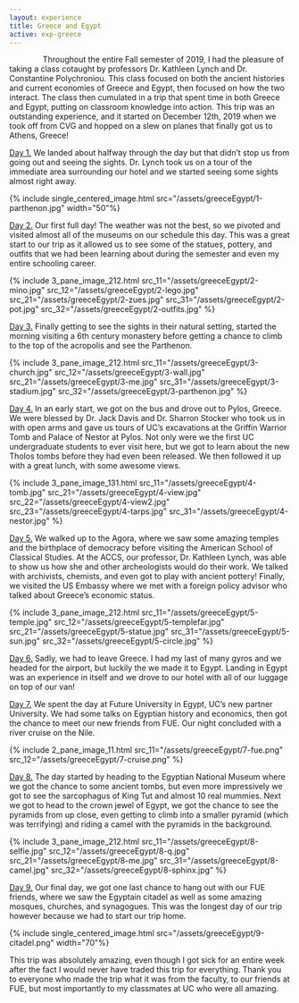 ```yaml
---
layout: experience
title: Greece and Egypt
active: exp-greece
---
```



 &emsp;&emsp; &emsp;&emsp;Throughout the entire Fall semester of 2019, I had the pleasure of taking a class cotaught by professors Dr. Kathleen Lynch and Dr. Constantine Polychroniou. This class focused on both the ancient histories and current economies of Greece and Egypt, then focused on how the two interact. The class then cumulated in a trip that spent time in both Greece and Egypt, putting on classroom knowledge into action. This trip was an outstanding experience, and it started on December 12th, 2019 when we took off from CVG and hopped on a slew on planes that finally got us to Athens, Greece!


<u>Day 1.</u>  We landed about halfway through the day but that didn’t stop us from going out and seeing the sights. Dr. Lynch took us on a tour of the immediate area surrounding our hotel and we started seeing some sights almost right away.

{% include single_centered_image.html src="/assets/greeceEgypt/1-parthenon.jpg" width="50"%}

<u>Day 2.</u> Our first full day! The weather was not the best, so we pivoted and visited almost all of the museums on our schedule this day. This was a great start to our trip as it allowed us to see some of the statues, pottery, and outfits that we had been learning about during the semester and even my entire schooling career.

{% include 3_pane_image_212.html 
    src_11="/assets/greeceEgypt/2-mino.jpg"
    src_12="/assets/greeceEgypt/2-lego.jpg"
    src_21="/assets/greeceEgypt/2-zues.jpg"
    src_31="/assets/greeceEgypt/2-pot.jpg"
    src_32="/assets/greeceEgypt/2-outfits.jpg"
%}

<u>Day 3.</u> Finally getting to see the sights in their natural setting, started the morning visiting a 6th century monastery before getting a chance to climb to the top of the acropolis and see the Parthenon.

{% include 3_pane_image_212.html 
    src_11="/assets/greeceEgypt/3-church.jpg"
    src_12="/assets/greeceEgypt/3-wall.jpg"
    src_21="/assets/greeceEgypt/3-me.jpg"
    src_31="/assets/greeceEgypt/3-stadium.jpg"
    src_32="/assets/greeceEgypt/3-parthenon.jpg"
%}

<u>Day 4.</u> In an early start, we got on the bus and drove out to Pylos, Greece. We were blessed by Dr. Jack Davis and Dr. Sharron Stocker who took us in with open arms and gave us tours of UC’s excavations at the Griffin Warrior Tomb and Palace of Nestor at Pylos. Not only were we the first UC undergraduate students to ever visit here, but we got to learn about the new Tholos tombs before they had even been released. We then followed it up with a great lunch, with some awesome views.

{% include 3_pane_image_131.html 
    src_11="/assets/greeceEgypt/4-tomb.jpg"
    src_21="/assets/greeceEgypt/4-view.jpg"
    src_22="/assets/greeceEgypt/4-view2.jpg"
    src_23="/assets/greeceEgypt/4-tarps.jpg"
    src_31="/assets/greeceEgypt/4-nestor.jpg"
%}

<u>Day 5.</u> We walked up to the Agora, where we saw some amazing temples and the birthplace of democracy before visiting the American School of Classical Studies. At the ACCS, our professor, Dr. Kathleen Lynch, was able to show us how she and other archeologists would do their work. We talked with archivists, chemists, and even got to play with ancient pottery! Finally, we visited the US Embassy where we met with a foreign policy advisor who talked about Greece’s economic status.

{% include 3_pane_image_212.html 
    src_11="/assets/greeceEgypt/5-temple.jpg"
    src_12="/assets/greeceEgypt/5-templefar.jpg"
    src_21="/assets/greeceEgypt/5-statue.jpg"
    src_31="/assets/greeceEgypt/5-sun.jpg"
    src_32="/assets/greeceEgypt/5-circle.jpg"
%}

<u>Day 6.</u> Sadly, we had to leave Greece. I had my last of many gyros and we headed for the airport, but luckily the we made it to Egypt. Landing in Egypt was an experience in itself and we drove to our hotel with all of our luggage on top of our van!

<u>Day 7.</u> We spent the day at Future University in Egypt, UC’s new partner University. We had some talks on Egyptian history and economics, then got the chance to meet our new friends from FUE. Our night concluded with a river cruise on the Nile.

{% include 2_pane_image_11.html 
    src_11="/assets/greeceEgypt/7-fue.png"
    src_12="/assets/greeceEgypt/7-cruise.png"
%}

<u>Day 8.</u> The day started by heading to the Egyptian National Museum where we got the chance to some ancient tombs, but even more impressively we got to see the sarcophagus of King Tut and almost 10 real mummies. Next we got to head to the crown jewel of Egypt, we got the chance to see the pyramids from up close, even getting to climb into a smaller pyramid (which was terrifying) and riding a camel with the pyramids in the background.

{% include 3_pane_image_212.html 
    src_11="/assets/greeceEgypt/8-selfie.jpg"
    src_12="/assets/greeceEgypt/8-q.jpg"
    src_21="/assets/greeceEgypt/8-me.jpg"
    src_31="/assets/greeceEgypt/8-camel.jpg"
    src_32="/assets/greeceEgypt/8-sphinx.jpg"
%}

<u>Day 9.</u> Our final day, we got one last chance to hang out with our FUE friends, where we saw the Egyptain citadel as well as some amazing mosques, churches, and synagogues. This was the longest day of our trip however because we had to start our trip home.

{% include single_centered_image.html src="/assets/greeceEgypt/9-citadel.png" width="70"%}

This trip was absolutely amazing, even though I got sick for an entire week after the fact I would never have traded this trip for everything. Thank you to everyone who made the trip what it was from the faculty, to our friends at FUE, but most importantly to my classmates at UC who were all amazing.